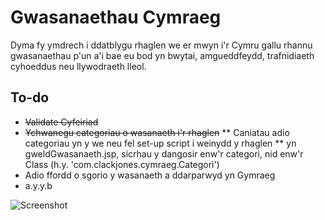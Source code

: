 # Gwasanaethau Cymraeg

Dyma fy ymdrech i ddatblygu rhaglen we er mwyn i'r Cymru gallu rhannu 
gwasanaethau p'un a'i bae eu bod yn bwytai, amgueddfeydd, trafnidiaeth 
cyhoeddus neu llywodraeth lleol.

## To-do
* ~~Validate Cyfeiriad~~
* ~~Ychwanegu categoriau o wasanaeth i'r rhaglen~~
** Caniatau adio categoriau yn y we neu fel set-up script i weinydd y rhaglen
** yn gweldGwasanaeth.jsp, sicrhau y dangosir enw'r categori, nid enw'r Class (h.y. 'com.clackjones.cymraeg.Categori')
* Adio ffordd o sgorio y wasanaeth a ddarparwyd yn Gymraeg
* a.y.y.b

![Screenshot](https://raw.githubusercontent.com/hiraethus/gwasanaethau-cymraeg/master/screenshot.png)

